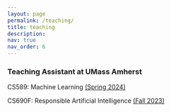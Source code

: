 ```yaml
---
layout: page
permalink: /teaching/
title: teaching
description:
nav: true
nav_order: 6
---
```


### Teaching Assistant at UMass Amherst


CS589: Machine Learning [(Spring 2024)](https://people.cs.umass.edu/~bsilva/courses/CMPSCI_589/Spring2024/)

CS690F: Responsible Artificial Intelligence [(Fall 2023)](https://przemyslslaw.github.io/teaching/2023-fall_ResponsibleAI)
